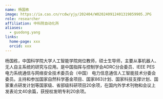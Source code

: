 ```yaml
---
name: 杨国栋
image: https://ia.cas.cn/rcdw/yjy/202404/W020240912401319859905.JPG
role: researcher
affiliation: 中科院自动化所
aliases:
  - guodong.yang
links:
  home-page: xxx
  orcid: xxx
---
```


杨国栋，中国科学院大学人工智能学院岗位教师，硕士生导师，主要从事机器人、无人自主系统的研究与应用。是中国指挥与控制学会ADRC分会委员、IEEE PES 电力系统通信与网络安全技术委员会（中国） 电力信息通信人工智能技术分委会委员。主持和参加国家自然科学基金项目、国家863计划、国家科技支撑计划、国家重点研发计划等国家级、省部级科研项目20余项，在国内外学术刊物和会议上发表论文40余篇，获授权发明专利20余项。
